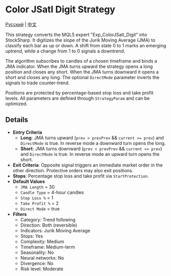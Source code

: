 # Color JSatl Digit Strategy
[Русский](README_ru.md) | [中文](README_cn.md)

This strategy converts the MQL5 expert "Exp_ColorJSatl_Digit" into StockSharp. It digitizes the slope of the Jurik Moving Average (JMA) to classify each bar as up or down. A shift from state 0 to 1 marks an emerging uptrend, while a change from 1 to 0 signals a downtrend.

The algorithm subscribes to candles of a chosen timeframe and binds a JMA indicator. When the JMA turns upward the strategy opens a long position and closes any short. When the JMA turns downward it opens a short and closes any long. The optional `DirectMode` parameter inverts the signals to trade counter-trend.

Positions are protected by percentage-based stop loss and take profit levels. All parameters are defined through `StrategyParam` and can be optimized.

## Details

- **Entry Criteria**
  - **Long**: JMA turns upward (`prev > prevPrev` && `current >= prev`) and `DirectMode` is true. In reverse mode a downward turn opens the long.
  - **Short**: JMA turns downward (`prev < prevPrev` && `current <= prev`) and `DirectMode` is true. In reverse mode an upward turn opens the short.
- **Exit Criteria**: Opposite signal triggers an immediate market order in the other direction. Protective orders may also exit positions.
- **Stops**: Percentage stop loss and take profit via `StartProtection`.
- **Default Values**
  - `JMA Length` = 30
  - `Candle Type` = 4-hour candles
  - `Stop Loss %` = 1
  - `Take Profit %` = 2
  - `Direct Mode` = true
- **Filters**
  - Category: Trend following
  - Direction: Both (reversible)
  - Indicators: Jurik Moving Average
  - Stops: Yes
  - Complexity: Medium
  - Timeframe: Medium-term
  - Seasonality: No
  - Neural networks: No
  - Divergence: No
  - Risk level: Moderate

